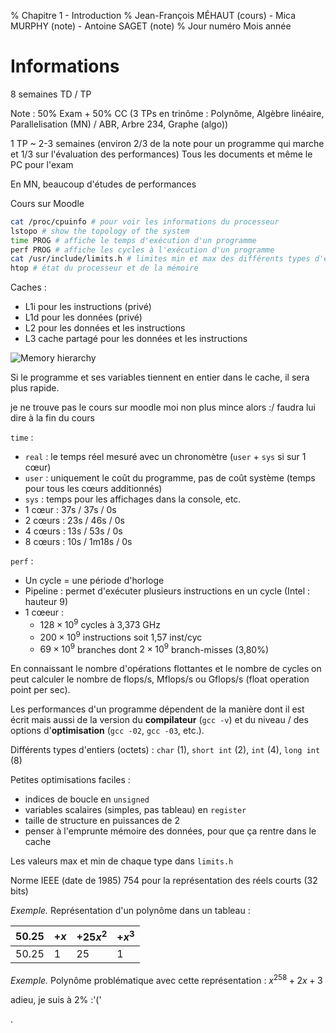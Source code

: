 % Chapitre 1 - Introduction
% Jean-François MÉHAUT (cours) - Mica MURPHY (note) - Antoine SAGET (note)
% Jour numéro Mois année

# Informations

8 semaines TD / TP

Note : 50% Exam + 50% CC (3 TPs en trinôme : Polynôme, Algèbre linéaire, Parallelisation (MN) / ABR, Arbre 234, Graphe (algo))

1 TP ~ 2-3 semaines (environ 2/3 de la note pour un programme qui marche et 1/3 sur l'évaluation des performances)
Tous les documents et même le PC pour l'exam

En MN, beaucoup d'études de performances

Cours sur Moodle

```bash
cat /proc/cpuinfo # pour voir les informations du processeur
lstopo # show the topology of the system
time PROG # affiche le temps d'exécution d'un programme
perf PROG # affiche les cycles à l'exécution d'un programme
cat /usr/include/limits.h # limites min et max des différents types d'entiers
htop # état du processeur et de la mémoire
```

Caches :

- L1i pour les instructions (privé)
- L1d pour les données (privé)
- L2 pour les données et les instructions
- L3 cache partagé pour les données et les instructions

![Memory hierarchy]()

Si le programme et ses variables tiennent en entier dans le cache, il sera plus rapide.

je ne trouve pas le cours sur moodle moi non plus
mince alors :/
faudra lui dire à la fin du cours

`time` :

- `real` : le temps réel mesuré avec un chronomètre (`user` + `sys` si sur 1 cœur)
- `user` : uniquement le coût du programme, pas de coût système (temps pour tous les cœurs additionnés)
- `sys` : temps pour les affichages dans la console, etc.
- 1 cœur : 37s / 37s / 0s
- 2 cœurs : 23s / 46s / 0s
- 4 cœurs : 13s / 53s / 0s
- 8 cœurs : 10s / 1m18s / 0s

`perf` :

- Un cycle = une période d'horloge
- Pipeline : permet d'exécuter plusieurs instructions en un cycle (Intel : hauteur 9)
- 1 cœeur :
  - $128 \times 10^9$ cycles à 3,373 GHz
  - $200 \times 10^9$ instructions soit 1,57 inst/cyc
  - $69 \times 10^9$ branches dont $2 \times 10^9$ branch-misses (3,80%)

En connaissant le nombre d'opérations flottantes et le nombre de cycles on peut calculer le nombre de flops/s, Mflops/s ou Gflops/s (float operation point per sec).

Les performances d'un programme dépendent de la manière dont il est écrit mais aussi de la version du **compilateur** (`gcc -v`) et du niveau / des options d'**optimisation** (`gcc -02`, `gcc -03`, etc.).

Différents types d'entiers (octets) : `char` (1), `short int` (2), `int` (4), `long int` (8)

Petites optimisations faciles :

- indices de boucle en `unsigned`
- variables scalaires (simples, pas tableau) en `register`
- taille de structure en puissances de 2
- penser à l'emprunte mémoire des données, pour que ça rentre dans le cache

Les valeurs max et min de chaque type dans `limits.h`

Norme IEEE (date de 1985) 754 pour la représentation des réels courts (32 bits)

*Exemple.* Représentation d'un polynôme dans un tableau :

$50.25$ | $+ x$ | $+ 25x^2$ | $+ x^3$
--------|-------|-----------|--------
50.25   | 1     | 25        | 1

*Exemple.* Polynôme problématique avec cette représentation : $x^{258} + 2x + 3$

adieu, je suis à 2% :'('


.
